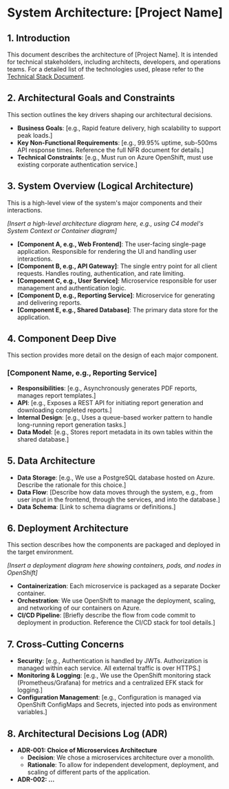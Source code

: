 # System Architecture: [Project Name]

## 1. Introduction

This document describes the architecture of [Project Name]. It is intended for technical stakeholders, including architects, developers, and operations teams. For a detailed list of the technologies used, please refer to the [Technical Stack Document](./technical-stack.md).

## 2. Architectural Goals and Constraints

This section outlines the key drivers shaping our architectural decisions.

*   **Business Goals**: [e.g., Rapid feature delivery, high scalability to support peak loads.]
*   **Key Non-Functional Requirements**: [e.g., 99.95% uptime, sub-500ms API response times. Reference the full NFR document for details.]
*   **Technical Constraints**: [e.g., Must run on Azure OpenShift, must use existing corporate authentication service.]

## 3. System Overview (Logical Architecture)

This is a high-level view of the system's major components and their interactions.

*[Insert a high-level architecture diagram here, e.g., using C4 model's System Context or Container diagram]*

*   **[Component A, e.g., Web Frontend]**: The user-facing single-page application. Responsible for rendering the UI and handling user interactions.
*   **[Component B, e.g., API Gateway]**: The single entry point for all client requests. Handles routing, authentication, and rate limiting.
*   **[Component C, e.g., User Service]**: Microservice responsible for user management and authentication logic.
*   **[Component D, e.g., Reporting Service]**: Microservice for generating and delivering reports.
*   **[Component E, e.g., Shared Database]**: The primary data store for the application.

## 4. Component Deep Dive

This section provides more detail on the design of each major component.

### [Component Name, e.g., Reporting Service]
*   **Responsibilities**: [e.g., Asynchronously generates PDF reports, manages report templates.]
*   **API**: [e.g., Exposes a REST API for initiating report generation and downloading completed reports.]
*   **Internal Design**: [e.g., Uses a queue-based worker pattern to handle long-running report generation tasks.]
*   **Data Model**: [e.g., Stores report metadata in its own tables within the shared database.]

## 5. Data Architecture

*   **Data Storage**: [e.g., We use a PostgreSQL database hosted on Azure. Describe the rationale for this choice.]
*   **Data Flow**: [Describe how data moves through the system, e.g., from user input in the frontend, through the services, and into the database.]
*   **Data Schema**: [Link to schema diagrams or definitions.]

## 6. Deployment Architecture

This section describes how the components are packaged and deployed in the target environment.

*[Insert a deployment diagram here showing containers, pods, and nodes in OpenShift]*

*   **Containerization**: Each microservice is packaged as a separate Docker container.
*   **Orchestration**: We use OpenShift to manage the deployment, scaling, and networking of our containers on Azure.
*   **CI/CD Pipeline**: [Briefly describe the flow from code commit to deployment in production. Reference the CI/CD stack for tool details.]

## 7. Cross-Cutting Concerns

*   **Security**: [e.g., Authentication is handled by JWTs. Authorization is managed within each service. All external traffic is over HTTPS.]
*   **Monitoring & Logging**: [e.g., We use the OpenShift monitoring stack (Prometheus/Grafana) for metrics and a centralized EFK stack for logging.]
*   **Configuration Management**: [e.g., Configuration is managed via OpenShift ConfigMaps and Secrets, injected into pods as environment variables.]

## 8. Architectural Decisions Log (ADR)

*   **ADR-001: Choice of Microservices Architecture**
    *   **Decision**: We chose a microservices architecture over a monolith.
    *   **Rationale**: To allow for independent development, deployment, and scaling of different parts of the application.
*   **ADR-002: ...**